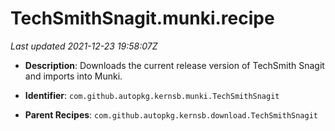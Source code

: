 # TechSmithSnagit.munki.recipe

_Last updated 2021-12-23 19:58:07Z_

- **Description**: Downloads the current release version of TechSmith Snagit and imports into Munki.

- **Identifier**: `com.github.autopkg.kernsb.munki.TechSmithSnagit`

- **Parent Recipes**: `com.github.autopkg.kernsb.download.TechSmithSnagit`